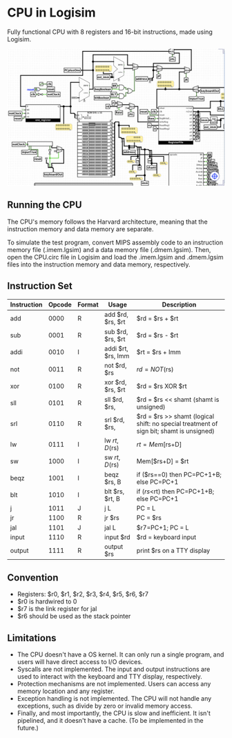 # CPU in Logisim
Fully functional CPU with 8 registers and 16-bit instructions, made using Logisim. 

![CPU](https://github.com/Sam-B-Y/CPU-Logisim/blob/main/images/cpu.png?raw=true)

## Running the CPU
The CPU's memory follows the Harvard architecture, meaning that the instruction memory and data memory are separate.

To simulate the test program, convert MIPS assembly code to an instruction memory file (.imem.lgsim) and a data memory file (.dmem.lgsim). Then, open the CPU.circ file in Logisim and load the .imem.lgsim and .dmem.lgsim files into the instruction memory and data memory, respectively.

## Instruction Set
| Instruction | Opcode | Format | Usage              | Description                                      |
|-------------|--------|--------|--------------------|--------------------------------------------------|
| add         | 0000   | R      | add $rd, $rs, $rt  | $rd = $rs + $rt                                  |
| sub         | 0001   | R      | sub $rd, $rs, $rt  | $rd = $rs - $rt                                  |
| addi        | 0010   | I      | addi $rt, $rs, Imm | $rt = $rs + Imm                                  |
| not         | 0011   | R      | not $rd, $rs       | $rd = NOT ($rs)                                  |
| xor         | 0100   | R      | xor $rd, $rs, $rt  | $rd = $rs XOR $rt                                |
| sll         | 0101   | R      | sll $rd, $rs, <shamt> | $rd = $rs << shamt (shamt is unsigned)       |
| srl         | 0110   | R      | srl $rd, $rs, <shamt> | $rd = $rs >> shamt (logical shift: no special treatment of sign bit; shamt is unsigned) |
| lw          | 0111   | I      | lw $rt, D($rs)     | $rt = Mem[$rs+D]                                 |
| sw          | 1000   | I      | sw $rt, D($rs)     | Mem[$rs+D] = $rt                                 |
| beqz        | 1001   | I      | beqz $rs, B        | if ($rs==0) then PC=PC+1+B; else PC=PC+1         |
| blt         | 1010   | I      | blt $rs, $rt, B    | if ($rs<$rt) then PC=PC+1+B; else PC=PC+1        |
| j           | 1011   | J      | j L                | PC = L                                           |
| jr          | 1100   | R      | jr $rs             | PC = $rs                                         |
| jal         | 1101   | J      | jal L              | $r7=PC+1; PC = L                                 |
| input       | 1110   | R      | input $rd          | $rd = keyboard input                             |
| output      | 1111   | R      | output $rs         | print $rs on a TTY display                       |

## Convention
- Registers: $r0, $r1, $r2, $r3, $r4, $r5, $r6, $r7
- $r0 is hardwired to 0
- $r7 is the link register for jal
- $r6 should be used as the stack pointer

## Limitations
- The CPU doesn't have a OS kernel. It can only run a single program, and users will have direct access to I/O devices.
- Syscalls are not implemented. The input and output instructions are used to interact with the keyboard and TTY display, respectively.
- Protection mechanisms are not implemented. Users can access any memory location and any register.
- Exception handling is not implemented. The CPU will not handle any exceptions, such as divide by zero or invalid memory access.
- Finally, and most importantly, the CPU is slow and inefficient. It isn't pipelined, and it doesn't have a cache. (To be implemented in the future.)
